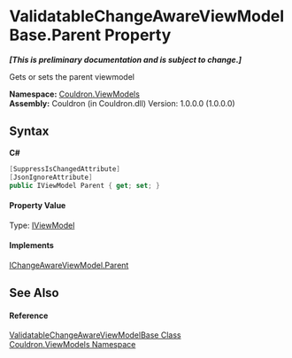 # ValidatableChangeAwareViewModelBase.Parent Property 
 _**\[This is preliminary documentation and is subject to change.\]**_

Gets or sets the parent viewmodel

**Namespace:**&nbsp;<a href="N_Couldron_ViewModels">Couldron.ViewModels</a><br />**Assembly:**&nbsp;Couldron (in Couldron.dll) Version: 1.0.0.0 (1.0.0.0)

## Syntax

**C#**<br />
``` C#
[SuppressIsChangedAttribute]
[JsonIgnoreAttribute]
public IViewModel Parent { get; set; }
```


#### Property Value
Type: <a href="T_Couldron_ViewModels_IViewModel">IViewModel</a>

#### Implements
<a href="P_Couldron_ViewModels_IChangeAwareViewModel_Parent">IChangeAwareViewModel.Parent</a><br />

## See Also


#### Reference
<a href="T_Couldron_ViewModels_ValidatableChangeAwareViewModelBase">ValidatableChangeAwareViewModelBase Class</a><br /><a href="N_Couldron_ViewModels">Couldron.ViewModels Namespace</a><br />